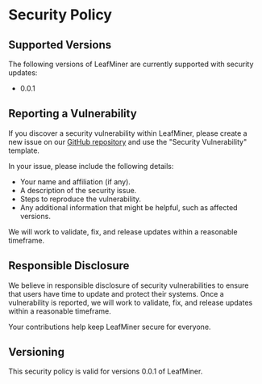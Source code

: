# Security Policy

## Supported Versions

The following versions of LeafMiner are currently supported with security updates:

- 0.0.1

## Reporting a Vulnerability

If you discover a security vulnerability within LeafMiner, please create a new issue on our [GitHub repository](https://github.com/matteocrippa/leafminer/issues) and use the "Security Vulnerability" template.

In your issue, please include the following details:

- Your name and affiliation (if any).
- A description of the security issue.
- Steps to reproduce the vulnerability.
- Any additional information that might be helpful, such as affected versions.

We will work to validate, fix, and release updates within a reasonable timeframe.

## Responsible Disclosure

We believe in responsible disclosure of security vulnerabilities to ensure that users have time to update and protect their systems. Once a vulnerability is reported, we will work to validate, fix, and release updates within a reasonable timeframe.

Your contributions help keep LeafMiner secure for everyone.

## Versioning

This security policy is valid for versions 0.0.1 of LeafMiner.
